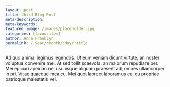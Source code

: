 ```yaml
---
layout: post
title: third Blog Post
meta-description:
meta-keywords:
featured_image: /images/placeholder.jpg
categories: [favourites]
author: Anna Franklyn
permalink: /:year/:month/:day/:title
---
```


Ad quo animal legimus legendos. Ut eum veniam dicunt virtute, an noster voluptua convenire mei. At sed tollit scaevola, an maiorum repudiare per. Mei epicuri apeirian ne, usu iisque aliquam praesent ad, omnes ullamcorper in pri. Vitae quaeque mea cu. Mei quot laoreet laboramus eu, cu propriae patrioque maiestatis vel.
